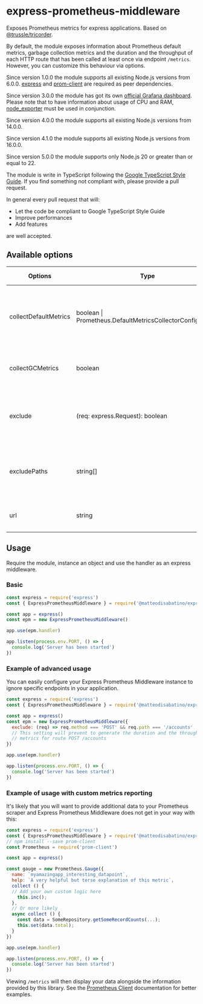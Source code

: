 # express-prometheus-middleware

Exposes Prometheus metrics for express applications. Based on [@trussle/tricorder](https://www.npmjs.com/package/@trussle/tricorder).

By default, the module exposes information about Prometheus default metrics, garbage collection metrics and the duration and the throughput of each HTTP route that has been called at least once via endpoint `/metrics`. However, you can customize this behaviour via options.

Since version 1.0.0 the module supports all existing Node.js versions from 6.0.0. [express](https://www.npmjs.com/package/express) and [prom-client](https://www.npmjs.com/package/prom-client) are required as peer dependencies.

Since version 3.0.0 the module has got its own [official Grafana dashboard](https://grafana.com/grafana/dashboards/16306). Please note that to have information about usage of CPU and RAM, [node_exporter](https://github.com/prometheus/node_exporter) must be used in conjunction.

Since version 4.0.0 the module supports all existing Node.js versions from 14.0.0.

Since version 4.1.0 the module supports all existing Node.js versions from 16.0.0.

Since version 5.0.0 the module supports only Node.js 20 or greater than or equal to 22.

The module is write in TypeScript following the [Google TypeScript Style Guide](https://google.github.io/styleguide/tsguide.html). If you find something not compliant with, please provide a pull request.

In general every pull request that will:

- Let the code be compliant to Google TypeScript Style Guide
- Improve performances
- Add features

are well accepted.

## Available options

| Options | Type | Meaning | Default value |
| - | - | - | - |
| collectDefaultMetrics | boolean \| Prometheus.DefaultMetricsCollectorConfiguration | Whether or not to collect Prometheus default metrics or configuration for prom-client | true |
| collectGCMetrics | boolean | Whether or not to collect garbage collection metrics | true |
| exclude | (req: express.Request): boolean | Avoid all matching routes to expose duration and throughput information | (req) => false |
| excludePaths | string[] | Avoid all matching paths to expose duration and throughput information | [] |
| url | string | The path to which expose metrics | /metrics |

## Usage

Require the module, instance an object and use the handler as an express middleware.

### Basic

```js
const express = require('express')
const { ExpressPrometheusMiddleware } = require('@matteodisabatino/express-prometheus-middleware')

const app = express()
const epm = new ExpressPrometheusMiddleware()

app.use(epm.handler)

app.listen(process.env.PORT, () => {
  console.log('Server has been started')
})
```

### Example of advanced usage

You can easily configure your Express Prometheus Middleware instance to ignore specific endpoints in your application.

```js
const express = require('express')
const { ExpressPrometheusMiddleware } = require('@matteodisabatino/express-prometheus-middleware')

const app = express()
const epm = new ExpressPrometheusMiddleware({
  exclude: (req) => req.method === 'POST' && req.path === '/accounts'
  // This setting will prevent to generate the duration and the throughput
  // metrics for route POST /accounts
})

app.use(epm.handler)

app.listen(process.env.PORT, () => {
  console.log('Server has been started')
})
```

### Example of usage with custom metrics reporting

It's likely that you will want to provide additional data to your Prometheus scraper and Express Prometheus Middleware does not get in your way with this:

```js
const express = require('express')
const { ExpressPrometheusMiddleware } = require('@matteodisabatino/express-prometheus-middleware')
// npm install --save prom-client
const Prometheus = require('prom-client')

const app = express()

const gauge = new Prometheus.Gauge({
  name: `myamazingapp_interesting_datapoint`,
  help: `A very helpful but terse explanation of this metric`,
  collect () {
  // Add your own custom logic here
    this.inc();
  },
  // Or more likely
  async collect () {
    const data = SomeRepository.getSomeRecordCounts(...);
    this.set(data.total);
  }
})

app.use(epm.handler)

app.listen(process.env.PORT, () => {
  console.log('Server has been started')
})

```

Viewing `/metrics` will then display your data alongside the information provided by this library. See the [Prometheus Client](https://github.com/siimon/prom-client/blob/master/example/server.js) documentation for better examples.